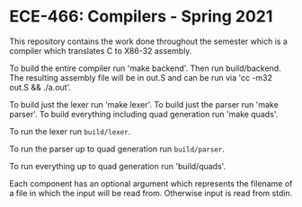 # ECE-466: Compilers - Spring 2021

This repository contains the work done throughout the semester which is a compiler which translates C to X86-32 assembly.

To build the entire compiler run 'make backend'. Then run build/backend. The resulting assembly file will be in out.S and can be run via 'cc -m32 out.S && ./a.out'.

To build just the lexer run 'make lexer'. To build just the parser run 'make parser'. To build everything including quad generation run 'make quads'.

To run the lexer run `build/lexer`.

To run the parser up to quad generation run `build/parser`.

To run everything up to quad generation run 'build/quads'.

Each component has an optional argument which represents the filename of a file in which the input will be read from. Otherwise input is read from stdin.
